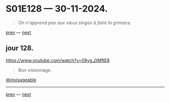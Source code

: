 # S01E128 — 30-11-2024.

> *On n'apprend pas aux vieux singes à faire la grimace.*

[prev](S01E127-02-12-2024.md) — [next](S01E129-04-12-2024.md)     

## jour 128.

https://www.youtube.com/watch?v=09vg_GMftE8

> Bon visionnage.

[@invisageable](https://twitter.com/invisageable)   

---

[prev](S01E127-02-12-2024.md) — [next](S01E129-04-12-2024.md)   
